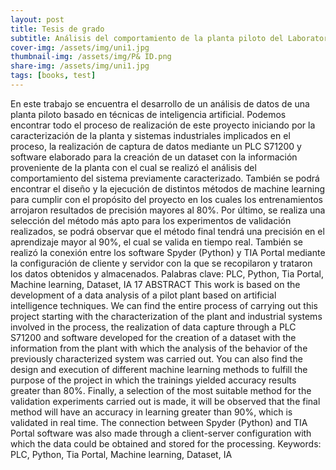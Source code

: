 ```yaml
---
layout: post
title: Tesis de grado
subtitle: Análisis del comportamiento de la planta piloto del Laboratorio de Automática de la Universidad Autónoma de Occidente mediante técnicas de aprendizaje automático
cover-img: /assets/img/uni1.jpg
thumbnail-img: /assets/img/P& ID.png
share-img: /assets/img/uni1.jpg
tags: [books, test]
---
```


En este trabajo se encuentra el desarrollo de un análisis de datos de una planta 
piloto basado en técnicas de inteligencia artificial. Podemos encontrar todo el 
proceso de realización de este proyecto iniciando por la caracterización de la planta 
y sistemas industriales implicados en el proceso, la realización de captura de datos 
mediante un PLC S71200 y software elaborado para la creación de un dataset con 
la información proveniente de la planta con el cual se realizó el análisis del 
comportamiento del sistema previamente caracterizado. También se podrá 
encontrar el diseño y la ejecución de distintos métodos de machine learning para 
cumplir con el propósito del proyecto en los cuales los entrenamientos arrojaron 
resultados de precisión mayores al 80%. Por último, se realiza una selección del 
método más apto para los experimentos de validación realizados, se podrá observar 
que el método final tendrá una precisión en el aprendizaje mayor al 90%, el cual se 
valida en tiempo real. También se realizó la conexión entre los software Spyder
(Python) y TIA Portal mediante la configuración de cliente y servidor con la que se 
recopilaron y trataron los datos obtenidos y almacenados.
Palabras clave: PLC, Python, Tia Portal, Machine learning, Dataset, IA
17
ABSTRACT
This work is based on the development of a data analysis of a pilot plant based on 
artificial intelligence techniques. We can find the entire process of carrying out this 
project starting with the characterization of the plant and industrial systems involved 
in the process, the realization of data capture through a PLC S71200 and software 
developed for the creation of a dataset with the information from the plant with which 
the analysis of the behavior of the previously characterized system was carried out. 
You can also find the design and execution of different machine learning methods to 
fulfill the purpose of the project in which the trainings yielded accuracy results greater 
than 80%. Finally, a selection of the most suitable method for the validation 
experiments carried out is made, it will be observed that the final method will have 
an accuracy in learning greater than 90%, which is validated in real time. The 
connection between Spyder (Python) and TIA Portal software was also made
through a client-server configuration with which the data could be obtained and 
stored for the processing.
Keywords: PLC, Python, Tia Portal, Machine learning, Dataset, IA

